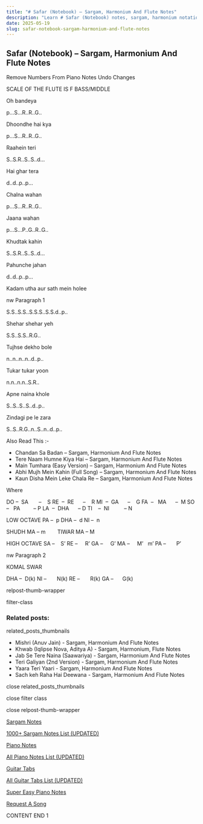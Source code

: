 ```yaml
---
title: "# Safar (Notebook) – Sargam, Harmonium And Flute Notes"
description: "Learn # Safar (Notebook) notes, sargam, harmonium notations and flute notes. Easy step-by-step tutorial for beginners."
date: 2025-05-19
slug: safar-notebook-sargam-harmonium-and-flute-notes
---
```


## Safar (Notebook) – Sargam, Harmonium And Flute Notes

Remove Numbers From Piano Notes
Undo Changes

SCALE OF THE FLUTE IS F BASS/MIDDLE

Oh bandeya

p…S…R..R..G..

Dhoondhe hai kya

p…S…R..R..G..

Raahein teri

S..S.R..S..S..d…

Hai ghar tera

d..d..p..p…

Chalna wahan

p…S…R..R..G..

Jaana wahan

p…S…P..G..R..G..

Khudtak kahin

S..S.R..S..S..d…

Pahunche jahan

d..d..p..p…

Kadam utha aur sath mein holee

nw Paragraph 1

S.S..S.S..S.S.S..S.S.d..p..

Shehar shehar yeh

S.S..S.S..R.G..

Tujhse dekho bole

n..n..n..n..d..p..

Tukar tukar yoon

n.n..n.n..S.R..

Apne naina khole

S..S..S..S..d..p..

Zindagi pe le zara

S..S..R.G..n..S..n..d..p..

Also Read This :-

* Chandan Sa Badan – Sargam, Harmonium And Flute Notes
* Tere Naam Humne Kiya Hai – Sargam, Harmonium And Flute Notes
* Main Tumhara (Easy Version) – Sargam, Harmonium And Flute Notes
* Abhi Mujh Mein Kahin (Full Song) – Sargam, Harmonium And Flute Notes
* Kaun Disha Mein Leke Chala Re – Sargam, Harmonium And Flute Notes

Where

DO –  SA       –    S
RE  –  RE      –    R
MI  –  GA      –    G
FA  –   MA      –  M
SO  –   PA         – P
LA  –  DHA      – D
TI    –  NI          – N

LOW OCTAVE
PA –  p
DHA –  d
NI –  n

SHUDH MA – m        TIWAR MA – M

HIGH OCTAVE
SA –    S’
RE –     R’
GA –     G’
MA –     M’   m’
PA –       P’

nw Paragraph 2

KOMAL SWAR

DHA –  D(k)
NI –       N(k)
RE –       R(k)
GA –      G(k)

relpost-thumb-wrapper

filter-class

### Related posts:

related_posts_thumbnails

* Mishri (Anuv Jain) - Sargam, Harmonium And Flute Notes
* Khwab (Iqlipse Nova, Aditya A) - Sargam, Harmonium, Flute Notes
* Jab Se Tere Naina (Saawariya) - Sargam, Harmonium And Flute Notes
* Teri Galiyan (2nd Version) - Sargam, Harmonium And Flute Notes
* Yaara Teri Yaari - Sargam, Harmonium And Flute Notes
* Sach keh Raha Hai Deewana - Sargam, Harmonium And Flute Notes

close related_posts_thumbnails

close filter class

close relpost-thumb-wrapper

[Sargam Notes](/sargam-notes.html)

[1000+ Sargam Notes List (UPDATED)](/all-songs-list-sargam-notes.html)

[Piano Notes](/piano-notes.html)

[All Piano Notes List (UPDATED)](/all-songs-list-piano-notes.html)

[Guitar Tabs](/guitar-tabs.html)

[All Guitar Tabs List (UPDATED)](/all-songs-list-guitar-tabs.html)

[Super Easy Piano Notes](https://studywall.in/)

[Request A Song](/request-a-song.html)

CONTENT END 1

